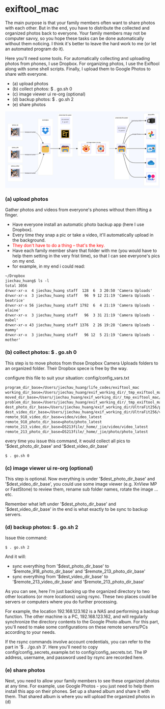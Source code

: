 
# exiftool_mac

The main purpose is that your family members often want to share photos with each other. But in the end, you have to distribute the collected and organized photos back to everyone. Your family members may not be computer savvy, so you hope these tasks can be done automatically without them noticing. I think it's better to leave the hard work to me (or let an automated program do it).

Here you'll need some tools. For automatically collecting and uploading photos from phones, I use Dropbox. For organizing photos, I use the Exiftool along with some shell scripts. Finally, I upload them to Google Photos to share with everyone.

- (a) upload photos
- (b) collect photos: $ . go.sh 0
- (c) image viewer ui re-org (optional)
- (d) backup photos: $ . go.sh 2
- (e) share photos

![from repo](img/img1.png)


### (a) upload photos

Gather photos and videos from everyone's phones without them lifting a finger. 
- Have everyone install an automatic photo backup app (here I use Dropbox). 
- Every time they snap a pic or take a video, it'll automatically upload in the background. 
- <span style="color:red">They don't have to do a thing – that's the key.</span> 
- Have each family member share that folder with me (you would have to help them setting in the very frist time), so that I can see everyone's pics on my end.
- for example, in my end i could read:
```shell
~/Dropbox
jiechau_huang$ ls -l
total 3056
drwxr-xr-x  4 jiechau_huang staff  128  6  3 20:50 'Camera Uploads'
drwxr-xr-x  3 jiechau_huang staff   96  9 12 21:19 'Camera Uploads - beatrice'
drwxr-xr-x 56 jiechau_huang staff 1792  6  4 21:19 'Camera Uploads - elaine'
drwxr-xr-x  3 jiechau_huang staff   96  3 31 21:19 'Camera Uploads - mabel'
drwxr-xr-x 43 jiechau_huang staff 1376  2 26 19:28 'Camera Uploads - mammy'
drwxr-xr-x  3 jiechau_huang staff   96 12  5 21:19 'Camera Uploads - mother'
```

### (b) collect photos: $ . go.sh 0

This step is to move photos from those Dropbox Camera Uploads folders to an organized folder. Their Dropbox spece is free by the way.

configure this file to suit your situation: config/config_vars.txt 
```shell
program_dir_base=/Users/jiechau_huang/life_codes/exiftool_mac
working_dir_base=/Users/jiechau_huang/exif_working_dir/_tmp_exiftool_mac
moved_dir_base=/Users/jiechau_huang/exif_working_dir/_tmp_exiftool_mac/moved
problem_dir_base=/Users/jiechau_huang/exif_working_dir/_tmp_exiftool_mac/problem_ones
dest_photo_dir_base=/Users/jiechau_huang/exif_working_dir/UltraFit256/photo_latest
dest_video_dir_base=/Users/jiechau_huang/exif_working_dir/UltraFit256/video_latest
remote_918_video_dir_base=video/video_latest
remote_918_photo_dir_base=photo/photo_latest
remote_213_video_dir_base=DS213file/_home/_jie/video/video_latest
remote_213_photo_dir_base=DS213file/_home/_jie/photo/photo_latest
```

every time you issue this command, it would collect all pics to '\$dest_photo_dir_base' and '\$dest_video_dir_base'

```shell
$ . go.sh 0
```

### (c) image viewer ui re-org (optional)

This step is optional. Now everything is under '\$dest_photo_dir_base' and '\$dest_video_dir_base', you could use some image viewer (e.g. XnView MP or FastStone) to review them, rename sub folder names, rotate the image ... etc.

Remember what left under '\$dest_photo_dir_base' and '\$dest_video_dir_base' in the end is what exactly to be sync to backup servers.

### (d) backup photos: $ . go.sh 2

Issue thie command:

```shell
$ . go.sh 2
```

And it will:

- sync everything from '\$dest_photo_dir_base' to '\$remote_918_photo_dir_base' and '\$remote_213_photo_dir_base'
- sync everything from '\$dest_video_dir_base' to '\$remote_213_video_dir_base' and '\$remote_213_photo_dir_base'

As you can see, here I'm just backing up the organized directory to two other locations (or more locations) using rsync. These two places could be servers or computers where you do further processing. 

For example, the location 192.168.123.162 is a NAS and performing a backup function. The other machine is a PC, 192.168.123.162, and will regularly synchronize the directory contents to the Google Photo album. For this part, you'll need to make some configurations on these remote servers/PCs according to your needs.

If the rsync commands involve account credentials, you can refer to the part in '\$ . ./go.sh 3'. Here you'll need to copy config/config_secrets_example.txt to config/config_secrets.txt. The IP address, username, and password used by rsync are recorded here.

### (e) share photos

Next, you need to allow your family members to see these organized photos at any time. For example, use Google Photos - you just need to help them install this app on their phones. Set up a shared album and share it with them. That shared album is where you will upload the organized photos in (d)

